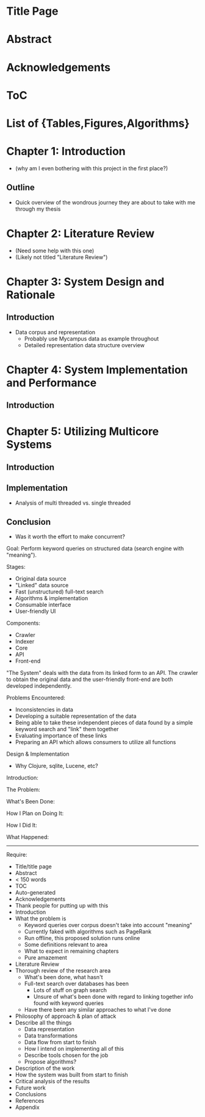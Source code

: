 # Title Page
# Abstract
# Acknowledgements
# ToC
# List of {Tables,Figures,Algorithms}
# Chapter 1:  Introduction
- (why am I even bothering with this project in the first place?)

## Outline
- Quick overview of the wondrous journey they are about to take with me through my thesis

# Chapter 2:  Literature Review
- (Need some help with this one)
- (Likely not titled "Literature Review")

# Chapter 3:  System Design and Rationale

## Introduction
- Data corpus and representation
    - Probably use Mycampus data as example throughout
    - Detailed representation data structure overview

# Chapter 4:  System Implementation and Performance

## Introduction

# Chapter 5:  Utilizing Multicore Systems

## Introduction

## Implementation
- Analysis of multi threaded vs. single threaded

## Conclusion
- Was it worth the effort to make concurrent?

Goal:  Perform keyword queries on structured data (search engine with "meaning").

Stages:
 - Original data source
 - "Linked" data source
 - Fast (unstructured) full-text search
 - Algorithms & implementation
 - Consumable interface
 - User-friendly UI

Components:
 - Crawler
 - Indexer
 - Core
 - API
 - Front-end

"The System" deals with the data from its linked form to an API.  The crawler to obtain the original data and the user-friendly front-end are both developed independently.

Problems Encountered:
 - Inconsistencies in data
 - Developing a suitable representation of the data
 - Being able to take these independent pieces of data found by a simple keyword search and "link" them together
 - Evaluating importance of these links
 - Preparing an API which allows consumers to utilize all functions

Design & Implementation
 - Why Clojure, sqlite, Lucene, etc?

Introduction:


The Problem:


What's Been Done:


How I Plan on Doing It:


How I Did It:


What Happened:


---
Require:
 - Title/title page
 - Abstract
  - < 150 words
 - TOC
  - Auto-generated
 - Acknowledgements
  - Thank people for putting up with this
 - Introduction
  - What the problem is
	 - Keyword queries over corpus doesn't take into account "meaning"
	 - Currently faked with algorithms such as PageRank
	  - Run offline, this proposed solution runs online
	- Some definitions relevant to area
	- What to expect in remaining chapters
	 - Pure amazement
 - Literature Review
  - Thorough review of the research area
	 - What's been done, what hasn't
	  - Full-text search over databases has been
		- Lots of stuff on graph search
		- Unsure of what's been done with regard to linking together info found with keyword queries
	 - Have there been any similar approaches to what I've done
 - Philosophy of approach & plan of attack
  - Describe all the things
	 - Data representation
	 - Data transformations
	 - Data flow from start to finish
	- How I intend on implementing all of this
	 - Describe tools chosen for the job
	 - Propose algorithms?
 - Description of the work
  - How the system was built from start to finish
 - Critical analysis of the results
 - Future work
 - Conclusions
 - References
 - Appendix

